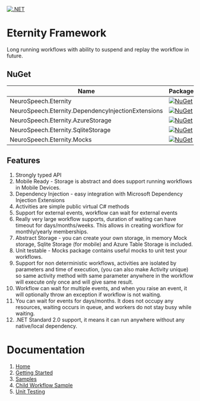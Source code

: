 [![.NET](https://github.com/neurospeech/eternitiy/actions/workflows/dotnet.yml/badge.svg)](https://github.com/neurospeech/eternitiy/actions/workflows/dotnet.yml)

# Eternity Framework

Long running workflows with ability to suspend and replay the workflow in future.

## NuGet
| Name                                               | Package                                                                                                                                                        |
|----------------------------------------------------|----------------------------------------------------------------------------------------------------------------------------------------------------------------|
| NeuroSpeech.Eternity                               | [![NuGet](https://img.shields.io/nuget/v/NeuroSpeech.Eternity.svg?label=NuGet)](https://www.nuget.org/packages/NeuroSpeech.Eternity)                           |
| NeuroSpeech.Eternity.DependencyInjectionExtensions | [![NuGet](https://img.shields.io/nuget/v/NeuroSpeech.Eternity.DependencyInjectionExtensions.svg?label=NuGet)](https://www.nuget.org/packages/NeuroSpeech.Eternity.DependencyInjectionExtensions) |
| NeuroSpeech.Eternity.AzureStorage                  | [![NuGet](https://img.shields.io/nuget/v/NeuroSpeech.Eternity.AzureStorage.svg?label=NuGet)](https://www.nuget.org/packages/NeuroSpeech.Eternity.AzureStorage) |
| NeuroSpeech.Eternity.SqliteStorage                 | [![NuGet](https://img.shields.io/nuget/v/NeuroSpeech.Eternity.SqliteStorage.svg?label=NuGet)](https://www.nuget.org/packages/NeuroSpeech.Eternity.SqliteStorage) |
| NeuroSpeech.Eternity.Mocks                         | [![NuGet](https://img.shields.io/nuget/v/NeuroSpeech.Eternity.Mocks.svg?label=NuGet)](https://www.nuget.org/packages/NeuroSpeech.Eternity.Mocks)               |


## Features
1. Strongly typed API
2. Mobile Ready - Storage is abstract and does support running workflows in Mobile Devices.
3. Dependency Injection - easy integration with Microsoft Dependency Injection Extensions
4. Activities are simple public virtual C# methods
5. Support for external events, workflow can wait for external events
6. Really very large workflow supports, duration of waiting can have timeout for days/months/weeks. This allows in creating workflow for monthly/yearly memberships.
7. Abstract Storage - you can create your own storage, in memory Mock storage, Sqlite Storage (for mobile) and Azure Table Storage is included.
8. Unit testable - Mocks package contains useful mocks to unit test your workflows.
9. Support for non deterministic workflows, activities are isolated by parameters and time of execution, (you can also make Activity unique) so same activity method with same parameter anywhere in the workflow will execute only once and will give same result.
10. Workflow can wait for multiple events, and when you raise an event, it will optionally throw an exception if workflow is not waiting.
11. You can wait for events for days/months. It does not occupy any resources, waiting occurs in queue, and workers do not stay busy while waiting.
12. .NET Standard 2.0 support, it means it can run anywhere without any native/local dependency.

# Documentation
1. [Home](https://github.com/neurospeech/eternity/wiki)
2. [Getting Started](https://github.com/neurospeech/eternity/wiki/Getting-Started)
3. [Samples](https://github.com/neurospeech/eternity/wiki/Samples)
4. [Child Workflow Sample](https://github.com/neurospeech/eternity/wiki/Sample-Child-Workflows)
5. [Unit Testing](https://github.com/neurospeech/eternity/wiki/Unit-Testing)